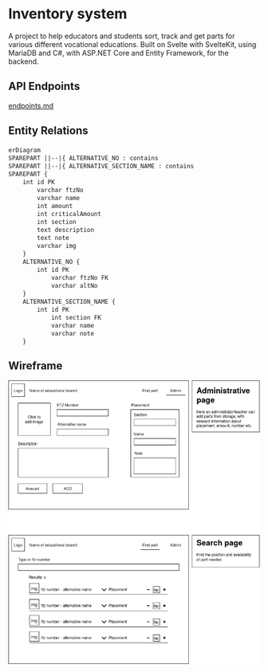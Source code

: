 # Inventory system

A project to help educators and students sort, track and get parts for various different vocational educations.
Built on Svelte with SvelteKit, using MariaDB and C#, with ASP.NET Core and Entity Framework, for the backend.

## API Endpoints

[endpoints.md](./resources/endpoints.md)

## Entity Relations

```mermaid
erDiagram
SPAREPART ||--|{ ALTERNATIVE_NO : contains
SPAREPART ||--|{ ALTERNATIVE_SECTION_NAME : contains
SPAREPART {
	int id PK
		varchar ftzNo
		varchar name
		int amount
		int criticalAmount
		int section
		text description
		text note
		varchar img
	}
	ALTERNATIVE_NO {
		int id PK
			varchar ftzNo FK
			varchar altNo
	}
	ALTERNATIVE_SECTION_NAME {
		int id PK
			int section FK
			varchar name
			varchar note
	}
```

## Wireframe

![wireframe](./resources/wireframe.png)

